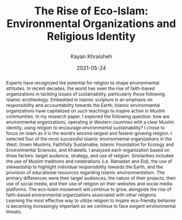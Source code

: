 ---
author: Kayan Khraisheh
title: |
    The Rise of Eco-Islam: Environmental Organizations and Religious Identity
date: 2021-05-24
Document Type: Poster
abstract: |
    Experts have recognized the potential for religion to shape environmental attitudes. In recent decades, the world has seen the rise of faith-based organizations in tackling issues of sustainability, particularly those following Islamic ecotheology. Embedded in Islamic scripture is an emphasis on responsibility and accountability towards the Earth; Islamic environmental organizations have capitalized on such teachings to inspire action in Muslim communities. In my research paper, I explored the following question: how are environmental organizations, operating in Western countries with a clear Muslim identity, using religion to encourage environmental sustainability? I chose to focus on Islam as it is the world’s second-largest and fastest-growing religion. I selected four of the most successful Islamic environmental organizations in the West: Green Muslims, Faithfully Sustainable, Islamic Foundation for Ecology and Environmental Sciences, and Khaleafa. I analyzed each organization based on three factors: target audience, strategy, and use of religion. Similarities included the use of Muslim traditions and celebrations (i.e. Ramadan and Eid), the use of stewardship to highlight individual responsibility towards the Earth, and the provision of educational resources regarding Islamic environmentalism. The primary differences were their target audiences, the nature of their projects, their use of social media, and their use of religion on their websites and social media platforms. The eco-Islam movement will continue to grow, alongside the rise of faith-based environmental organizations associated with other religions. Learning the most effective way to utilize religion to inspire eco-friendly behavior is becoming increasingly important as we continue to face exigent environmental threats.
major: Media Industries & Technology
college: Northwestern University Qatar
senior_thesis: no
our_funding: No
faculty_advisor: 
subject: Social Sciences
doi: 10.21985/n2-rc8c-0y73
---